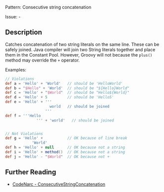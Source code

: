Pattern: Consecutive string concatenation

Issue: -

## Description

Catches concatenation of two string literals on the same line. These can be safely joined. Java compiler will join two String literals together and place them in the Constant Pool. However, Groovy will not because the `plus()` method may override the `+` operator.

Examples:

``` groovy
// Violations
def a = 'Hello' + 'World'   // should be 'HelloWorld'
def b = "$Hello" + 'World'  // should be "${Hello}World"
def c = 'Hello' + "$World"  // should be "Hello${World}"
def d = 'Hello' + 5         // should be 'Hello5'
def e = 'Hello' + '''
                    world   // should be joined
                  '''
def f = '''Hello
              ''' + 'world'   // should be joined


// Not Violations
def g = 'Hello' +           // OK because of line break
            'World'
def h = 'Hello' + null      // OK because not a string
def i = 'Hello' + method()  // OK because not a string
def j = 'Hello' - "$World"  // OK because not +
```

## Further Reading

* [CodeNarc - ConsecutiveStringConcatenation](http://codenarc.sourceforge.net/codenarc-rules-unnecessary.html#ConsecutiveStringConcatenation)